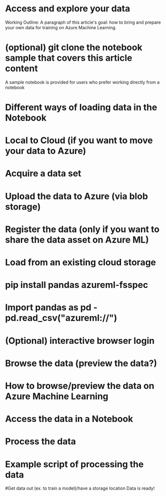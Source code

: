 # Access and explore your data
Working Outline:
A paragraph of this article's goal: how to bring and prepare your own data for training on Azure Machine Learning.

# (optional) git clone the notebook sample that covers this article content
A sample notebook is provided for users who prefer working directly from a notebook

# Different ways of loading data in the Notebook
# Local to Cloud (if you want to move your data to Azure)

# Acquire a data set
# Upload the data to Azure (via blob storage)
# Register the data (only if you want to share the data asset on Azure ML)
# Load from an existing cloud storage

# pip install pandas azureml-fsspec
# Import pandas as pd - pd.read_csv("azureml://")
# (Optional) interactive browser login
# Browse the data (preview the data?)
# How to browse/preview the data on Azure Machine Learning

# Access the data in a Notebook
# Process the data
# Example script of processing the data

#Get data out (ex. to train a model)/have a storage location
Data is ready!
